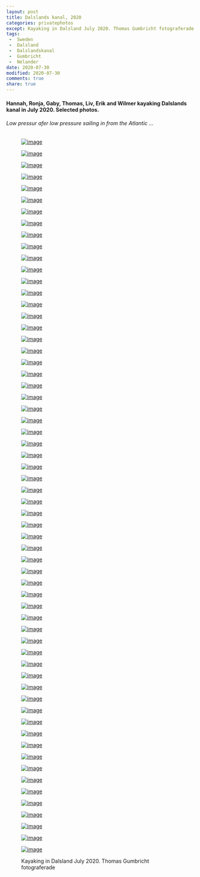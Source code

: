 ```yaml
---
layout: post
title: Dalslands kanal, 2020
categories: privatephotos
except: Kayaking in Dalsland July 2020. Thomas Gumbricht fotograferade.
tags:
 -  Sweden
 -  Dalsland
 -  Dalslandskanal
 -  Gumbricht
 -  Nelander
date: 2020-07-30
modified: 2020-07-30
comments: true
share: true
---
```


#### Hannah, Ronja, Gaby, Thomas, Liv, Erik and Wilmer kayaking Dalslands kanal in July 2020. Selected photos.

###### Low pressur afer low pressure sailing in from the Atlantic ...

<figure class='third'>

<a href="../../photos/se_202007_dalslandskanal/se_202007_dalslandskanal_m_DSC_4234.jpg"><img src="../../photos/se_202007_dalslandskanal/se_202007_dalslandskanal_m_DSC_4234.jpg" alt="image"></a>

<a href="../../photos/se_202007_dalslandskanal/se_202007_dalslandskanal_m_DSC_4235.jpg"><img src="../../photos/se_202007_dalslandskanal/se_202007_dalslandskanal_m_DSC_4235.jpg" alt="image"></a>

<a href="../../photos/se_202007_dalslandskanal/se_202007_dalslandskanal_m_DSC_4236.jpg"><img src="../../photos/se_202007_dalslandskanal/se_202007_dalslandskanal_m_DSC_4236.jpg" alt="image"></a>

<a href="../../photos/se_202007_dalslandskanal/se_202007_dalslandskanal_m_DSC_4239.jpg"><img src="../../photos/se_202007_dalslandskanal/se_202007_dalslandskanal_m_DSC_4239.jpg" alt="image"></a>

<a href="../../photos/se_202007_dalslandskanal/se_202007_dalslandskanal_m_DSC_4240.jpg"><img src="../../photos/se_202007_dalslandskanal/se_202007_dalslandskanal_m_DSC_4240.jpg" alt="image"></a>

<a href="../../photos/se_202007_dalslandskanal/se_202007_dalslandskanal_m_DSC_4242.jpg"><img src="../../photos/se_202007_dalslandskanal/se_202007_dalslandskanal_m_DSC_4242.jpg" alt="image"></a>

<a href="../../photos/se_202007_dalslandskanal/se_202007_dalslandskanal_m_DSC_4251.jpg"><img src="../../photos/se_202007_dalslandskanal/se_202007_dalslandskanal_m_DSC_4251.jpg" alt="image"></a>

<a href="../../photos/se_202007_dalslandskanal/se_202007_dalslandskanal_m_DSC_4257.jpg"><img src="../../photos/se_202007_dalslandskanal/se_202007_dalslandskanal_m_DSC_4257.jpg" alt="image"></a>

<a href="../../photos/se_202007_dalslandskanal/se_202007_dalslandskanal_m_DSC_4259.jpg"><img src="../../photos/se_202007_dalslandskanal/se_202007_dalslandskanal_m_DSC_4259.jpg" alt="image"></a>

<a href="../../photos/se_202007_dalslandskanal/se_202007_dalslandskanal_m_DSC_4263.jpg"><img src="../../photos/se_202007_dalslandskanal/se_202007_dalslandskanal_m_DSC_4263.jpg" alt="image"></a>

<a href="../../photos/se_202007_dalslandskanal/se_202007_dalslandskanal_m_DSC_4265.jpg"><img src="../../photos/se_202007_dalslandskanal/se_202007_dalslandskanal_m_DSC_4265.jpg" alt="image"></a>

<a href="../../photos/se_202007_dalslandskanal/se_202007_dalslandskanal_m_DSC_4266.jpg"><img src="../../photos/se_202007_dalslandskanal/se_202007_dalslandskanal_m_DSC_4266.jpg" alt="image"></a>

<a href="../../photos/se_202007_dalslandskanal/se_202007_dalslandskanal_m_DSC_4268.jpg"><img src="../../photos/se_202007_dalslandskanal/se_202007_dalslandskanal_m_DSC_4268.jpg" alt="image"></a>

<a href="../../photos/se_202007_dalslandskanal/se_202007_dalslandskanal_m_DSC_4269.jpg"><img src="../../photos/se_202007_dalslandskanal/se_202007_dalslandskanal_m_DSC_4269.jpg" alt="image"></a>

<a href="../../photos/se_202007_dalslandskanal/se_202007_dalslandskanal_m_DSC_4272.jpg"><img src="../../photos/se_202007_dalslandskanal/se_202007_dalslandskanal_m_DSC_4272.jpg" alt="image"></a>

<a href="../../photos/se_202007_dalslandskanal/se_202007_dalslandskanal_m_DSC_4275.jpg"><img src="../../photos/se_202007_dalslandskanal/se_202007_dalslandskanal_m_DSC_4275.jpg" alt="image"></a>

<a href="../../photos/se_202007_dalslandskanal/se_202007_dalslandskanal_m_DSC_4278.jpg"><img src="../../photos/se_202007_dalslandskanal/se_202007_dalslandskanal_m_DSC_4278.jpg" alt="image"></a>

<a href="../../photos/se_202007_dalslandskanal/se_202007_dalslandskanal_m_DSC_4283.jpg"><img src="../../photos/se_202007_dalslandskanal/se_202007_dalslandskanal_m_DSC_4283.jpg" alt="image"></a>

<a href="../../photos/se_202007_dalslandskanal/se_202007_dalslandskanal_m_DSC_4285.jpg"><img src="../../photos/se_202007_dalslandskanal/se_202007_dalslandskanal_m_DSC_4285.jpg" alt="image"></a>

<a href="../../photos/se_202007_dalslandskanal/se_202007_dalslandskanal_m_DSC_4288.jpg"><img src="../../photos/se_202007_dalslandskanal/se_202007_dalslandskanal_m_DSC_4288.jpg" alt="image"></a>

<a href="../../photos/se_202007_dalslandskanal/se_202007_dalslandskanal_m_DSC_4290.jpg"><img src="../../photos/se_202007_dalslandskanal/se_202007_dalslandskanal_m_DSC_4290.jpg" alt="image"></a>

<a href="../../photos/se_202007_dalslandskanal/se_202007_dalslandskanal_m_DSC_4292.jpg"><img src="../../photos/se_202007_dalslandskanal/se_202007_dalslandskanal_m_DSC_4292.jpg" alt="image"></a>

<a href="../../photos/se_202007_dalslandskanal/se_202007_dalslandskanal_m_DSC_4294.jpg"><img src="../../photos/se_202007_dalslandskanal/se_202007_dalslandskanal_m_DSC_4294.jpg" alt="image"></a>

<a href="../../photos/se_202007_dalslandskanal/se_202007_dalslandskanal_m_DSC_4298.jpg"><img src="../../photos/se_202007_dalslandskanal/se_202007_dalslandskanal_m_DSC_4298.jpg" alt="image"></a>

<a href="../../photos/se_202007_dalslandskanal/se_202007_dalslandskanal_m_DSC_4303.jpg"><img src="../../photos/se_202007_dalslandskanal/se_202007_dalslandskanal_m_DSC_4303.jpg" alt="image"></a>

<a href="../../photos/se_202007_dalslandskanal/se_202007_dalslandskanal_m_DSC_4305.jpg"><img src="../../photos/se_202007_dalslandskanal/se_202007_dalslandskanal_m_DSC_4305.jpg" alt="image"></a>

<a href="../../photos/se_202007_dalslandskanal/se_202007_dalslandskanal_m_DSC_4307.jpg"><img src="../../photos/se_202007_dalslandskanal/se_202007_dalslandskanal_m_DSC_4307.jpg" alt="image"></a>

<a href="../../photos/se_202007_dalslandskanal/se_202007_dalslandskanal_m_DSC_4312.jpg"><img src="../../photos/se_202007_dalslandskanal/se_202007_dalslandskanal_m_DSC_4312.jpg" alt="image"></a>

<a href="../../photos/se_202007_dalslandskanal/se_202007_dalslandskanal_m_DSC_4316.jpg"><img src="../../photos/se_202007_dalslandskanal/se_202007_dalslandskanal_m_DSC_4316.jpg" alt="image"></a>

<a href="../../photos/se_202007_dalslandskanal/se_202007_dalslandskanal_m_DSC_4317.jpg"><img src="../../photos/se_202007_dalslandskanal/se_202007_dalslandskanal_m_DSC_4317.jpg" alt="image"></a>

<a href="../../photos/se_202007_dalslandskanal/se_202007_dalslandskanal_m_DSC_4319.jpg"><img src="../../photos/se_202007_dalslandskanal/se_202007_dalslandskanal_m_DSC_4319.jpg" alt="image"></a>

<a href="../../photos/se_202007_dalslandskanal/se_202007_dalslandskanal_m_DSC_4324.jpg"><img src="../../photos/se_202007_dalslandskanal/se_202007_dalslandskanal_m_DSC_4324.jpg" alt="image"></a>

<a href="../../photos/se_202007_dalslandskanal/se_202007_dalslandskanal_m_DSC_4325.jpg"><img src="../../photos/se_202007_dalslandskanal/se_202007_dalslandskanal_m_DSC_4325.jpg" alt="image"></a>

<a href="../../photos/se_202007_dalslandskanal/se_202007_dalslandskanal_m_DSC_4327.jpg"><img src="../../photos/se_202007_dalslandskanal/se_202007_dalslandskanal_m_DSC_4327.jpg" alt="image"></a>

<a href="../../photos/se_202007_dalslandskanal/se_202007_dalslandskanal_m_DSC_4328.jpg"><img src="../../photos/se_202007_dalslandskanal/se_202007_dalslandskanal_m_DSC_4328.jpg" alt="image"></a>

<a href="../../photos/se_202007_dalslandskanal/se_202007_dalslandskanal_m_DSC_4336.jpg"><img src="../../photos/se_202007_dalslandskanal/se_202007_dalslandskanal_m_DSC_4336.jpg" alt="image"></a>

<a href="../../photos/se_202007_dalslandskanal/se_202007_dalslandskanal_m_DSC_4337.jpg"><img src="../../photos/se_202007_dalslandskanal/se_202007_dalslandskanal_m_DSC_4337.jpg" alt="image"></a>

<a href="../../photos/se_202007_dalslandskanal/se_202007_dalslandskanal_m_DSC_4341.jpg"><img src="../../photos/se_202007_dalslandskanal/se_202007_dalslandskanal_m_DSC_4341.jpg" alt="image"></a>

<a href="../../photos/se_202007_dalslandskanal/se_202007_dalslandskanal_m_DSC_4344.jpg"><img src="../../photos/se_202007_dalslandskanal/se_202007_dalslandskanal_m_DSC_4344.jpg" alt="image"></a>

<a href="../../photos/se_202007_dalslandskanal/se_202007_dalslandskanal_m_DSC_4345.jpg"><img src="../../photos/se_202007_dalslandskanal/se_202007_dalslandskanal_m_DSC_4345.jpg" alt="image"></a>

<a href="../../photos/se_202007_dalslandskanal/se_202007_dalslandskanal_m_DSC_4346.jpg"><img src="../../photos/se_202007_dalslandskanal/se_202007_dalslandskanal_m_DSC_4346.jpg" alt="image"></a>

<a href="../../photos/se_202007_dalslandskanal/se_202007_dalslandskanal_m_DSC_4350.jpg"><img src="../../photos/se_202007_dalslandskanal/se_202007_dalslandskanal_m_DSC_4350.jpg" alt="image"></a>

<a href="../../photos/se_202007_dalslandskanal/se_202007_dalslandskanal_m_DSC_4351.jpg"><img src="../../photos/se_202007_dalslandskanal/se_202007_dalslandskanal_m_DSC_4351.jpg" alt="image"></a>

<a href="../../photos/se_202007_dalslandskanal/se_202007_dalslandskanal_m_DSC_4356.jpg"><img src="../../photos/se_202007_dalslandskanal/se_202007_dalslandskanal_m_DSC_4356.jpg" alt="image"></a>

<a href="../../photos/se_202007_dalslandskanal/se_202007_dalslandskanal_m_DSC_4359.jpg"><img src="../../photos/se_202007_dalslandskanal/se_202007_dalslandskanal_m_DSC_4359.jpg" alt="image"></a>

<a href="../../photos/se_202007_dalslandskanal/se_202007_dalslandskanal_m_DSC_4361.jpg"><img src="../../photos/se_202007_dalslandskanal/se_202007_dalslandskanal_m_DSC_4361.jpg" alt="image"></a>

<a href="../../photos/se_202007_dalslandskanal/se_202007_dalslandskanal_m_DSC_4368.jpg"><img src="../../photos/se_202007_dalslandskanal/se_202007_dalslandskanal_m_DSC_4368.jpg" alt="image"></a>

<a href="../../photos/se_202007_dalslandskanal/se_202007_dalslandskanal_m_DSC_4369.jpg"><img src="../../photos/se_202007_dalslandskanal/se_202007_dalslandskanal_m_DSC_4369.jpg" alt="image"></a>

<a href="../../photos/se_202007_dalslandskanal/se_202007_dalslandskanal_m_DSC_4370.jpg"><img src="../../photos/se_202007_dalslandskanal/se_202007_dalslandskanal_m_DSC_4370.jpg" alt="image"></a>

<a href="../../photos/se_202007_dalslandskanal/se_202007_dalslandskanal_m_DSC_4371.jpg"><img src="../../photos/se_202007_dalslandskanal/se_202007_dalslandskanal_m_DSC_4371.jpg" alt="image"></a>

<a href="../../photos/se_202007_dalslandskanal/se_202007_dalslandskanal_m_DSC_4372.jpg"><img src="../../photos/se_202007_dalslandskanal/se_202007_dalslandskanal_m_DSC_4372.jpg" alt="image"></a>

<a href="../../photos/se_202007_dalslandskanal/se_202007_dalslandskanal_m_DSC_4373.jpg"><img src="../../photos/se_202007_dalslandskanal/se_202007_dalslandskanal_m_DSC_4373.jpg" alt="image"></a>

<a href="../../photos/se_202007_dalslandskanal/se_202007_dalslandskanal_m_DSC_4374.jpg"><img src="../../photos/se_202007_dalslandskanal/se_202007_dalslandskanal_m_DSC_4374.jpg" alt="image"></a>

<a href="../../photos/se_202007_dalslandskanal/se_202007_dalslandskanal_m_DSC_4379.jpg"><img src="../../photos/se_202007_dalslandskanal/se_202007_dalslandskanal_m_DSC_4379.jpg" alt="image"></a>

<a href="../../photos/se_202007_dalslandskanal/se_202007_dalslandskanal_m_DSC_4383.jpg"><img src="../../photos/se_202007_dalslandskanal/se_202007_dalslandskanal_m_DSC_4383.jpg" alt="image"></a>

<a href="../../photos/se_202007_dalslandskanal/se_202007_dalslandskanal_m_DSC_4387.jpg"><img src="../../photos/se_202007_dalslandskanal/se_202007_dalslandskanal_m_DSC_4387.jpg" alt="image"></a>

<a href="../../photos/se_202007_dalslandskanal/se_202007_dalslandskanal_m_DSC_4388.jpg"><img src="../../photos/se_202007_dalslandskanal/se_202007_dalslandskanal_m_DSC_4388.jpg" alt="image"></a>

<a href="../../photos/se_202007_dalslandskanal/se_202007_dalslandskanal_m_DSC_4389.jpg"><img src="../../photos/se_202007_dalslandskanal/se_202007_dalslandskanal_m_DSC_4389.jpg" alt="image"></a>

<a href="../../photos/se_202007_dalslandskanal/se_202007_dalslandskanal_m_DSC_4397.jpg"><img src="../../photos/se_202007_dalslandskanal/se_202007_dalslandskanal_m_DSC_4397.jpg" alt="image"></a>

<a href="../../photos/se_202007_dalslandskanal/se_202007_dalslandskanal_m_DSC_4398.jpg"><img src="../../photos/se_202007_dalslandskanal/se_202007_dalslandskanal_m_DSC_4398.jpg" alt="image"></a>

<a href="../../photos/se_202007_dalslandskanal/se_202007_dalslandskanal_m_DSC_4399.jpg"><img src="../../photos/se_202007_dalslandskanal/se_202007_dalslandskanal_m_DSC_4399.jpg" alt="image"></a>

<a href="../../photos/se_202007_dalslandskanal/se_202007_dalslandskanal_m_DSC_4404.jpg"><img src="../../photos/se_202007_dalslandskanal/se_202007_dalslandskanal_m_DSC_4404.jpg" alt="image"></a>

<figcaption>Kayaking in Dalsland July 2020. Thomas Gumbricht fotograferade</figcaption>

</figure>
